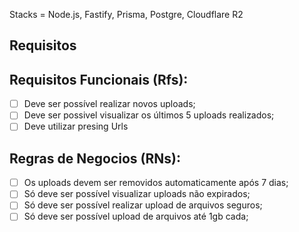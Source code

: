 Stacks = Node.js, Fastify, Prisma, Postgre, Cloudflare R2

## Requisitos

## Requisitos Funcionais (Rfs):
- [ ] Deve ser possível realizar novos uploads;
- [ ] Deve ser possivel visualizar os últimos 5 uploads realizados;
- [ ] Deve utilizar presing Urls

## Regras de Negocios (RNs):
- [ ] Os uploads devem ser removidos automaticamente após 7 dias;
- [ ] Só deve ser possível visualizar uploads não expirados;
- [ ] Só deve ser possível realizar upload de arquivos seguros;
- [ ] Só deve ser possível upload de arquivos até 1gb cada;

